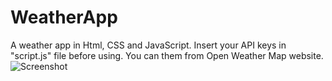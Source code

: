 # WeatherApp
A weather app in Html, CSS and JavaScript. Insert your API keys in "script.js" file before using. You can them from Open Weather Map website.
![Screenshot](https://github.com/user-attachments/assets/e918e027-e093-4110-9148-ab6757cf7d58)
